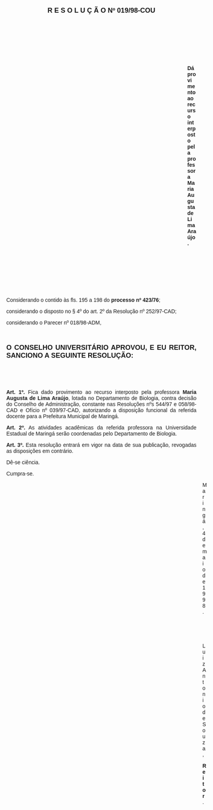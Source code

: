 <BODY>

<B><FONT FACE="Arial" SIZE=4><P ALIGN="CENTER">R E S O L U &Ccedil; &Atilde; O   Nº   019/98-COU</P>
</B></FONT><FONT FACE="Arial">
<P>&nbsp;</P>
<P>&nbsp;</P>
<P>&nbsp;</P>
<P>&nbsp;</P><DIR>
<DIR>
<DIR>
<DIR>
<DIR>
<DIR>
<DIR>
<DIR>
<DIR>
<DIR>
<DIR>
<DIR>

<B><P ALIGN="JUSTIFY">D&aacute; provimento ao recurso interposto pela professora Maria Augusta de Lima Ara&uacute;jo.</P>
</B>
<P>&nbsp;</P>
<P>&nbsp;</P>
<P>&nbsp;</P>
<P>&nbsp;</P></DIR>
</DIR>
</DIR>
</DIR>
</DIR>
</DIR>
</DIR>
</DIR>
</DIR>
</DIR>
</DIR>
</DIR>

<P ALIGN="JUSTIFY">&#9;Considerando o contido &agrave;s fls. 195 a 198 do <B>processo nº 423/76</B>;</P>
<P ALIGN="JUSTIFY">&#9;considerando o disposto no § 4º do art. 2º da Resolu&ccedil;&atilde;o nº 252/97-CAD;</P>
<P ALIGN="JUSTIFY">&#9;considerando o Parecer nº 018/98-ADM,</P>
<P ALIGN="JUSTIFY"></P>
<P ALIGN="JUSTIFY">&nbsp;</P>
</FONT><B><FONT FACE="Arial" SIZE=4><P ALIGN="JUSTIFY">O CONSELHO UNIVERSIT&Aacute;RIO APROVOU, E EU REITOR, SANCIONO A SEGUINTE RESOLU&Ccedil;&Atilde;O:</P>
</B></FONT><FONT FACE="Arial"><P ALIGN="JUSTIFY"></P>
<P ALIGN="JUSTIFY">&nbsp;</P>
<P ALIGN="JUSTIFY">&nbsp;</P>
<P ALIGN="JUSTIFY">&#9;<B>Art. 1º. </B>Fica dado provimento ao recurso interposto pela professora <B>Maria Augusta de Lima Ara&uacute;jo</B>, lotada no Departamento de Biologia, contra decis&atilde;o do Conselho de Administra&ccedil;&atilde;o, constante nas Resolu&ccedil;&otilde;es nºs 544/97 e 058/98-CAD e Of&iacute;cio nº 039/97-CAD, autorizando a disposi&ccedil;&atilde;o funcional da referida docente para a Prefeitura Municipal de Maring&aacute;.</P>
<P ALIGN="JUSTIFY">&#9;<B>Art. 2º.</B> As atividades acad&ecirc;micas da referida professora na Universidade Estadual de Maring&aacute; ser&atilde;o coordenadas pelo Departamento de Biologia.</P>
<P ALIGN="JUSTIFY">&#9;<B>Art. 3º.</B> Esta resolu&ccedil;&atilde;o entrar&aacute; em vigor na data de sua publica&ccedil;&atilde;o, revogadas as disposi&ccedil;&otilde;es em contr&aacute;rio.</P>
<P>&#9;D&ecirc;-se ci&ecirc;ncia.</P>
<P>&#9;Cumpra-se.</P>
<DIR>
<DIR>
<DIR>
<DIR>
<DIR>
<DIR>
<DIR>
<DIR>
<DIR>
<DIR>
<DIR>
<DIR>
<DIR>

<P>Maring&aacute;, 4 de maio de 1998.</P>

<P>&nbsp;</P>
<P>&nbsp;</P>
<P>Luiz Antonio de Souza,</P>
<B><P>Reitor</B>.</P>
</FONT><FONT SIZE=2>
<P>&nbsp;</P></DIR>
</DIR>
</DIR>
</DIR>
</DIR>
</DIR>
</DIR>
</DIR>
</DIR>
</DIR>
</DIR>
</DIR>
</DIR>
</FONT></BODY>

